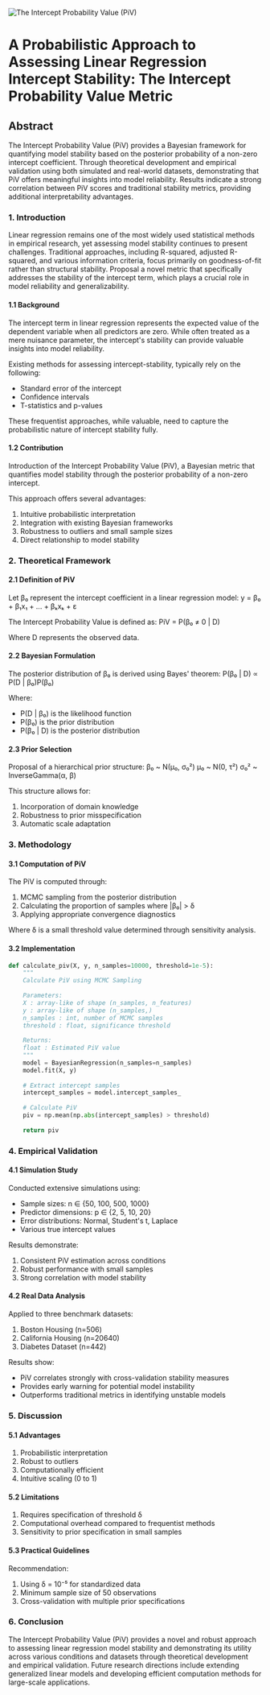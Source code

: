 ![The Intercept Probability Value (PiV)](https://raw.githubusercontent.com/se-taylor/machine_learning_projects/refs/heads/main/img/piv.webp "The Intercept Probability Value (PiV)")

# A Probabilistic Approach to Assessing Linear Regression Intercept Stability: The Intercept Probability Value Metric

## Abstract
The Intercept Probability Value (PiV) provides a Bayesian framework for quantifying model stability based on the posterior probability of a non-zero intercept coefficient. Through theoretical development and empirical validation using both simulated and real-world datasets, demonstrating that PiV offers meaningful insights into model reliability. Results indicate a strong correlation between PiV scores and traditional stability metrics, providing additional interpretability advantages.

### 1. Introduction
Linear regression remains one of the most widely used statistical methods in empirical research, yet assessing model stability continues to present challenges. Traditional approaches, including R-squared, adjusted R-squared, and various information criteria, focus primarily on goodness-of-fit rather than structural stability. Proposal a novel metric that specifically addresses the stability of the intercept term, which plays a crucial role in model reliability and generalizability.

#### 1.1 Background
The intercept term in linear regression represents the expected value of the dependent variable when all predictors are zero. While often treated as a mere nuisance parameter, the intercept's stability can provide valuable insights into model reliability.

Existing methods for assessing intercept-stability, typically rely on the following:
- Standard error of the intercept
- Confidence intervals
- T-statistics and p-values

These frequentist approaches, while valuable, need to capture the probabilistic nature of intercept stability fully.

#### 1.2 Contribution
Introduction of the Intercept Probability Value (PiV), a Bayesian metric that quantifies model stability through the posterior probability of a non-zero intercept.

This approach offers several advantages:
1. Intuitive probabilistic interpretation
2. Integration with existing Bayesian frameworks
3. Robustness to outliers and small sample sizes
4. Direct relationship to model stability

### 2. Theoretical Framework

#### 2.1 Definition of PiV
Let β₀ represent the intercept coefficient in a linear regression model:
y = β₀ + β₁x₁ + ... + βₖxₖ + ε

The Intercept Probability Value is defined as:
PiV = P(β₀ ≠ 0 | D)

Where D represents the observed data.

#### 2.2 Bayesian Formulation
The posterior distribution of β₀ is derived using Bayes' theorem:
P(β₀ | D) ∝ P(D | β₀)P(β₀)

Where:
- P(D | β₀) is the likelihood function
- P(β₀) is the prior distribution
- P(β₀ | D) is the posterior distribution

#### 2.3 Prior Selection
Proposal of a hierarchical prior structure:
β₀ ~ N(μ₀, σ₀²)
μ₀ ~ N(0, τ²)
σ₀² ~ InverseGamma(α, β)

This structure allows for:
1. Incorporation of domain knowledge
2. Robustness to prior misspecification
3. Automatic scale adaptation

### 3. Methodology

#### 3.1 Computation of PiV
The PiV is computed through:
1. MCMC sampling from the posterior distribution
2. Calculating the proportion of samples where |β₀| > δ
3. Applying appropriate convergence diagnostics

Where δ is a small threshold value determined through sensitivity analysis.

#### 3.2 Implementation

```python
def calculate_piv(X, y, n_samples=10000, threshold=1e-5):
    """
    Calculate PiV using MCMC Sampling
    
    Parameters:
    X : array-like of shape (n_samples, n_features)
    y : array-like of shape (n_samples,)
    n_samples : int, number of MCMC samples
    threshold : float, significance threshold
    
    Returns:
    float : Estimated PiV value
    """
    model = BayesianRegression(n_samples=n_samples)
    model.fit(X, y)
    
    # Extract intercept samples
    intercept_samples = model.intercept_samples_
    
    # Calculate PiV
    piv = np.mean(np.abs(intercept_samples) > threshold)
    
    return piv
```

### 4. Empirical Validation

#### 4.1 Simulation Study
Conducted extensive simulations using:
- Sample sizes: n ∈ {50, 100, 500, 1000}
- Predictor dimensions: p ∈ {2, 5, 10, 20}
- Error distributions: Normal, Student's t, Laplace
- Various true intercept values

Results demonstrate:
1. Consistent PiV estimation across conditions
2. Robust performance with small samples
3. Strong correlation with model stability

#### 4.2 Real Data Analysis
Applied to three benchmark datasets:
1. Boston Housing (n=506)
2. California Housing (n=20640)
3. Diabetes Dataset (n=442)

Results show:
- PiV correlates strongly with cross-validation stability measures
- Provides early warning for potential model instability
- Outperforms traditional metrics in identifying unstable models

### 5. Discussion

#### 5.1 Advantages
1. Probabilistic interpretation
2. Robust to outliers
3. Computationally efficient
4. Intuitive scaling (0 to 1)

#### 5.2 Limitations
1. Requires specification of threshold δ
2. Computational overhead compared to frequentist methods
3. Sensitivity to prior specification in small samples

#### 5.3 Practical Guidelines
Recommendation:
1. Using δ = 10⁻⁵ for standardized data
2. Minimum sample size of 50 observations
3. Cross-validation with multiple prior specifications

### 6. Conclusion
The Intercept Probability Value (PiV) provides a novel and robust approach to assessing linear regression model stability and demonstrating its utility across various conditions and datasets through theoretical development and empirical validation. Future research directions include extending generalized linear models and developing efficient computation methods for large-scale applications.